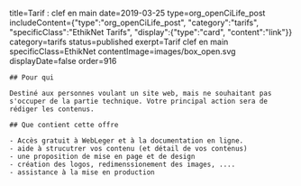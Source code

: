 title=Tarif : clef en main
date=2019-03-25
type=org_openCiLife_post
includeContent={"type":"org_openCiLife_post", "category":"tarifs", "specificClass":"EthikNet Tarifs", "display":{"type":"card", "content":"link"}}
category=tarifs
status=published
exerpt=Tarif clef en main
specificClass=EthikNet
contentImage=images/box_open.svg
displayDate=false
order=916
~~~~~~
## Pour qui

Destiné aux personnes voulant un site web, mais ne souhaitant pas s'occuper de la partie technique. Votre principal action sera de rédiger les contenus.

## Que contient cette offre

- Accès gratuit à WebLeger et à la documentation en ligne.
- aide à strucutrer vos contenu (et détail de vos contenus)
- une proposition de mise en page et de design
- création des logos, redimenssionement des images, ....
- assistance à la mise en production